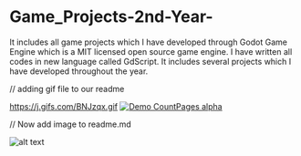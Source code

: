 # Game_Projects-2nd-Year-
It includes all game projects which I have developed through Godot Game Engine which is a MIT licensed open source game engine. I have written all codes in new language called GdScript. It includes several projects which I have developed throughout the year.

// adding gif file to our readme

https://j.gifs.com/BNJzqx.gif
[![Demo CountPages alpha](https://j.gifs.com/BNJzqx.gif)](https://www.youtube.com/watch?v=qtevjRbByTo)

// Now add image to readme.md

![alt text](https://github.com/NiteshD1/Game_Projects-2nd-Year-/blob/master/Bouncing%20Box/Screenshots/Capture5.png?raw=true)
